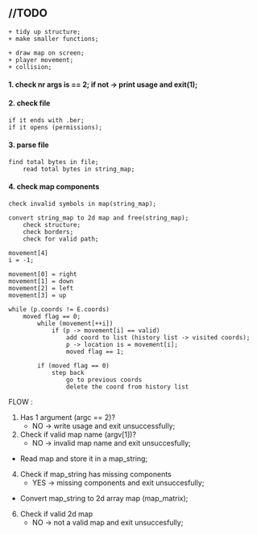 ## //TODO 
	+ tidy up structure;
	+ make smaller functions;

	+ draw map on screen;
	+ player movement;
	+ collision;

#### 1. check nr args is == 2; if not -> print usage and exit(1);
#### 2. check file 
	if it ends with .ber;
	if it opens (permissions);

#### 3. parse file
	find total bytes in file;
		read total bytes in string_map;

#### 4. check map components
	check invalid symbols in map(string_map);
	
	convert string_map to 2d map and free(string_map);
		check structure;
		check borders;
		check for valid path;


```
movement[4]
i = -1;

movement[0] = right
movement[1] = down
movement[2] = left
movement[3] = up

while (p.coords != E.coords)	
	moved flag == 0;
		while (movement[++i])
			if (p -> movement[i] == valid)
				add coord to list (history list -> visited coords);
				p -> location is = movement[i];
				moved flag == 1;
		
		if (moved flag == 0)
			step back
				go to previous coords
				delete the coord from history list
```		 


FLOW :

1. Has 1 argument (argc == 2)?
	+ NO -> write usage and exit unsuccessfully;
2. Check if valid map name (argv[1])?
	+ NO -> invalid map name and exit unsuccesfully;

+ Read map and store it in a map_string;

4. Check if map_string has missing components
	+ YES -> missing components and exit unsuccesfully;

+ Convert map_string to 2d array map (map_matrix);

6. Check if valid 2d map
	+ NO -> not a valid map and exit unsuccesfully;
